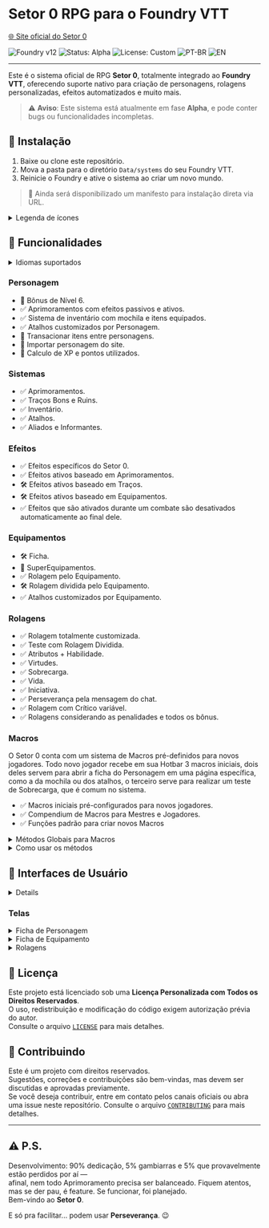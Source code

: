# Setor 0 RPG para o Foundry VTT
[🌐 Site oficial do Setor 0](https://setor0rpg.com.br)

![Foundry v12](https://img.shields.io/badge/foundry-v12-green)
![Status: Alpha](https://img.shields.io/badge/status-alpha-orange)
![License: Custom](https://img.shields.io/badge/license-custom-blue)
![PT-BR](https://img.shields.io/badge/lang-pt--br-green)
![EN](https://img.shields.io/badge/lang-en-lightgrey)

---

Este é o sistema oficial de RPG **Setor 0**, totalmente integrado ao **Foundry VTT**, oferecendo suporte nativo para criação de personagens, rolagens personalizadas, efeitos automatizados e muito mais.

> ⚠️ **Aviso**: Este sistema está atualmente em fase **Alpha**, e pode conter bugs ou funcionalidades incompletas.

## 🧩 Instalação

1. Baixe ou clone este repositório.
2. Mova a pasta para o diretório `Data/systems` do seu Foundry VTT.
3. Reinicie o Foundry e ative o sistema ao criar um novo mundo.

> 🚧 Ainda será disponibilizado um manifesto para instalação direta via URL.

<details>
<summary>Legenda de ícones</summary>

```
🧩 Instalação
🧬 Funcionalidades
🎨 Interfaces de Usuário
📜 Licença
🤝 Contribuindo
✅ Pronto
⚠️ Aviso
🛠️ Em desenvolvimento
🚧 Planejado
```
</details>

## 🧬 Funcionalidades
<details>
  <summary>Idiomas suportados</summary>
  
  ```
  ✅ Português
  🚧 English
  ```
</details>

### Personagem
* 🚧 Bônus de Nível 6.
* ✅ Aprimoramentos com efeitos passivos e ativos.
* ✅ Sistema de inventário com mochila e itens equipados.
* ✅ Atalhos customizados por Personagem.
* 🚧 Transacionar itens entre personagens.
* 🚧 Importar personagem do site.
* 🚧 Calculo de XP e pontos utilizados.

### Sistemas
* ✅ Aprimoramentos.
* ✅ Traços Bons e Ruins.
* ✅ Inventário.
* ✅ Atalhos.
* ✅ Aliados e Informantes.

### Efeitos
* ✅ Efeitos específicos do Setor 0.
* ✅ Efeitos ativos baseado em Aprimoramentos.
* 🛠️ Efeitos ativos baseado em Traços.
* 🛠️ Efeitos ativos baseado em Equipamentos.
* ✅ Efeitos que são ativados durante um combate são desativados automaticamente ao final dele.

### Equipamentos
* 🛠️ Ficha.
* 🚧 SuperEquipamentos.
* ✅ Rolagem pelo Equipamento.
* 🛠️ Rolagem dividida pelo Equipamento.
* ✅ Atalhos customizados por Equipamento.

### Rolagens
* ✅ Rolagem totalmente customizada.
* ✅ Teste com Rolagem Dividida.
* ✅ Atributos + Habilidade.
* ✅ Virtudes.
* ✅ Sobrecarga.
* ✅ Vida.
* ✅ Iniciativa.
* ✅ Perseverança pela mensagem do chat.
* ✅ Rolagem com Crítico variável.
* ✅ Rolagens considerando as penalidades e todos os bônus.

### Macros
O Setor 0 conta com um sistema de Macros pré-definidos para novos jogadores. Todo novo jogador recebe em sua Hotbar 3 macros iniciais, dois deles servem para abrir a ficha do Personagem em uma página específica, como a da mochila ou dos atalhos, o terceiro serve para realizar um teste de Sobrecarga, que é comum no sistema.

* ✅ Macros iniciais pré-configurados para novos jogadores.
* ✅ Compendium de Macros para Mestres e Jogadores.
* ✅ Funções padrão para criar novos Macros

<details>
  <summary>Métodos Globais para Macros</summary>
  
  ```mjs
  global.MacroMethods {
     overload: async (actor) => {
        // recebe um Actor e executa uma rolagem de Sobrecarga (enviando no chat)
     },
     customs: {
        rollable: async (actor, rollTestId) => {
            // recebe um Actor e um id referente a um RollTestData e realiza a rolagem (enviando no chat)
        }
     }
  }
  ```
</details>

<details>
  <summary>Como usar os métodos</summary>
  
  - Ao criar o commando do macro, utilize o seguinte código:
  
  ```mjs
  global.MacroMethods.rollable(actor, rollId);
  ```

  - Um Exemplo de uso real:
  
  ```js
  const selectedToken = canvas.tokens.controlled[0];
  if (!selectedToken) {
    ui.notifications.warn("Selecione um token primeiro.");
    return;
  }
  
  const actor = selectedToken.actor;
  if(!actor?.sheet.canRollOrEdit) {
    ui.notifications.warn("Sem permissão para esse personagem.");
    return;
  }
  
  await globalThis.MacroMethods.customs.rollable({actor, id: "642750db952e4aed87227edcf74bc05e"});
  ```
</details>

## 🎨 Interfaces de Usuário
<details>

- ✅ Tema escuro para fichas de Personagens.
- ✅ Botões compactos na ficha de Personagem.
- ✅ Botões compactos na ficha de Items.
- ✅ Botões compactos nos cabeçalhos.
- 🛠️ Tradução de alguns elementos do Foundry.
</details>

### Telas
<details>
    <summary>Ficha de Personagem</summary>

  ![](imgs/screenshots/sheet-unedit-page1.jpeg)
  ![](imgs/screenshots/sheet-inedit-page1.jpeg)
  ![](imgs/screenshots/sheet-enhancements.jpeg)
  ![](imgs/screenshots/sheet-bag.jpeg)
</details>

<details>
    <summary>Ficha de Equipamento</summary>

  ![](imgs/screenshots/add_equipment.jpeg)
  ![](imgs/screenshots/sheet-equipment_edit_and_add_roll.jpeg)
</details>

<details>
  <summary>Rolagens</summary>

  ![](imgs/screenshots/roll_attribute.jpeg)
  ![](imgs/screenshots/roll_virtue.jpeg)
</details>

## 📜 Licença

Este projeto está licenciado sob uma **Licença Personalizada com Todos os Direitos Reservados**.  
O uso, redistribuição e modificação do código exigem autorização prévia do autor.  
Consulte o arquivo [`LICENSE`](./LICENSE) para mais detalhes.

## 🤝 Contribuindo

Este é um projeto com direitos reservados.  
Sugestões, correções e contribuições são bem-vindas, mas devem ser discutidas e aprovadas previamente.  
Se você deseja contribuir, entre em contato pelos canais oficiais ou abra uma issue neste repositório.
Consulte o arquivo [`CONTRIBUTING`](./CONTRIBUTING.md) para mais detalhes.

---
## ⚠️ P.S.

Desenvolvimento: 90% dedicação, 5% gambiarras e 5% que provavelmente estão perdidos por aí —  
afinal, nem todo Aprimoramento precisa ser balanceado. Fiquem atentos, mas se der pau, é feature. Se funcionar, foi planejado.  
Bem-vindo ao **Setor 0**.

E só pra facilitar... podem usar **Perseverança**. 😉